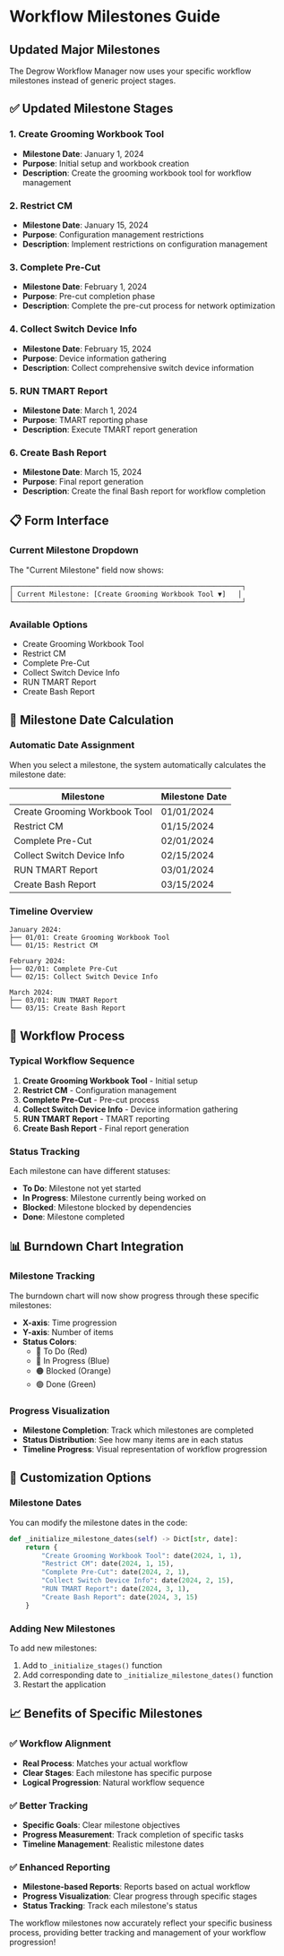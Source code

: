 # Workflow Milestones Guide

## Updated Major Milestones

The Degrow Workflow Manager now uses your specific workflow milestones instead of generic project stages.

## **✅ Updated Milestone Stages**

### **1. Create Grooming Workbook Tool**
- **Milestone Date**: January 1, 2024
- **Purpose**: Initial setup and workbook creation
- **Description**: Create the grooming workbook tool for workflow management

### **2. Restrict CM**
- **Milestone Date**: January 15, 2024
- **Purpose**: Configuration management restrictions
- **Description**: Implement restrictions on configuration management

### **3. Complete Pre-Cut**
- **Milestone Date**: February 1, 2024
- **Purpose**: Pre-cut completion phase
- **Description**: Complete the pre-cut process for network optimization

### **4. Collect Switch Device Info**
- **Milestone Date**: February 15, 2024
- **Purpose**: Device information gathering
- **Description**: Collect comprehensive switch device information

### **5. RUN TMART Report**
- **Milestone Date**: March 1, 2024
- **Purpose**: TMART reporting phase
- **Description**: Execute TMART report generation

### **6. Create Bash Report**
- **Milestone Date**: March 15, 2024
- **Purpose**: Final report generation
- **Description**: Create the final Bash report for workflow completion

## **📋 Form Interface**

### **Current Milestone Dropdown**
The "Current Milestone" field now shows:
```
┌─────────────────────────────────────────────────────────┐
│ Current Milestone: [Create Grooming Workbook Tool ▼]   │
└─────────────────────────────────────────────────────────┘
```

### **Available Options**
- Create Grooming Workbook Tool
- Restrict CM
- Complete Pre-Cut
- Collect Switch Device Info
- RUN TMART Report
- Create Bash Report

## **📅 Milestone Date Calculation**

### **Automatic Date Assignment**
When you select a milestone, the system automatically calculates the milestone date:

| Milestone | Milestone Date |
|-----------|----------------|
| Create Grooming Workbook Tool | 01/01/2024 |
| Restrict CM | 01/15/2024 |
| Complete Pre-Cut | 02/01/2024 |
| Collect Switch Device Info | 02/15/2024 |
| RUN TMART Report | 03/01/2024 |
| Create Bash Report | 03/15/2024 |

### **Timeline Overview**
```
January 2024:
├── 01/01: Create Grooming Workbook Tool
└── 01/15: Restrict CM

February 2024:
├── 02/01: Complete Pre-Cut
└── 02/15: Collect Switch Device Info

March 2024:
├── 03/01: RUN TMART Report
└── 03/15: Create Bash Report
```

## **🎯 Workflow Process**

### **Typical Workflow Sequence**
1. **Create Grooming Workbook Tool** - Initial setup
2. **Restrict CM** - Configuration management
3. **Complete Pre-Cut** - Pre-cut process
4. **Collect Switch Device Info** - Device information gathering
5. **RUN TMART Report** - TMART reporting
6. **Create Bash Report** - Final report generation

### **Status Tracking**
Each milestone can have different statuses:
- **To Do**: Milestone not yet started
- **In Progress**: Milestone currently being worked on
- **Blocked**: Milestone blocked by dependencies
- **Done**: Milestone completed

## **📊 Burndown Chart Integration**

### **Milestone Tracking**
The burndown chart will now show progress through these specific milestones:
- **X-axis**: Time progression
- **Y-axis**: Number of items
- **Status Colors**: 
  - 🔴 To Do (Red)
  - 🔵 In Progress (Blue)
  - 🟠 Blocked (Orange)
  - 🟢 Done (Green)

### **Progress Visualization**
- **Milestone Completion**: Track which milestones are completed
- **Status Distribution**: See how many items are in each status
- **Timeline Progress**: Visual representation of workflow progression

## **🔧 Customization Options**

### **Milestone Dates**
You can modify the milestone dates in the code:
```python
def _initialize_milestone_dates(self) -> Dict[str, date]:
    return {
        "Create Grooming Workbook Tool": date(2024, 1, 1),
        "Restrict CM": date(2024, 1, 15),
        "Complete Pre-Cut": date(2024, 2, 1),
        "Collect Switch Device Info": date(2024, 2, 15),
        "RUN TMART Report": date(2024, 3, 1),
        "Create Bash Report": date(2024, 3, 15)
    }
```

### **Adding New Milestones**
To add new milestones:
1. Add to `_initialize_stages()` function
2. Add corresponding date to `_initialize_milestone_dates()` function
3. Restart the application

## **📈 Benefits of Specific Milestones**

### **✅ Workflow Alignment**
- **Real Process**: Matches your actual workflow
- **Clear Stages**: Each milestone has specific purpose
- **Logical Progression**: Natural workflow sequence

### **✅ Better Tracking**
- **Specific Goals**: Clear milestone objectives
- **Progress Measurement**: Track completion of specific tasks
- **Timeline Management**: Realistic milestone dates

### **✅ Enhanced Reporting**
- **Milestone-based Reports**: Reports based on actual workflow
- **Progress Visualization**: Clear progress through specific stages
- **Status Tracking**: Track each milestone's status

The workflow milestones now accurately reflect your specific business process, providing better tracking and management of your workflow progression!
